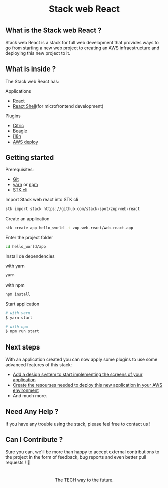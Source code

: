 <div align=center>
  <h1>Stack web React</h1>
</div>

#

## What is the Stack web React ?

Stack web React is a stack for full web development that provides ways to go from starting a new web project to creating an AWS infraestructure and deploying this new project to it.

## What is inside ?

The Stack web React has:

Applications

- [React](https://github.com/stack-spot/web-react-app-template)
- [React Shell](https://github.com/stack-spot/web-react-appshell-template)(for microfrontend development)

Plugins

- [Citric](https://github.com/stack-spot/web-react-citric-plugin)
- [Beagle](https://github.com/stack-spot/web-react-beagle-plugin)
- [i18n](https://github.com/stack-spot/web-react-i18n-plugin)
- [AWS deploy](https://github.com/stack-spot/web-react-deploy)

## Getting started

Prerequisites:

- [Git](https://git-scm.com/book/en/v2/Getting-Started-Installing-Git)
- [yarn](https://classic.yarnpkg.com/lang/en/docs/install/#mac-stable) or [npm](https://nodejs.org/en/download/)
- [STK cli](https://docs.stackspot.com.br/v3.2.0/docs/stk-cli/installation/)

Import Stack web react into STK cli

```bash
stk import stack https://github.com/stack-spot/zup-web-react
```

Create an application

```bash
stk create app hello_world -t zup-web-react/web-react-app
```

Enter the project folder

```bash
cd hello_world/app
```

Install de dependencies

with yarn

```bash
yarn
```

with npm

```bash
npm install
```

Start application

```bash
# with yarn
$ yarn start
```

```bash
# with npm
$ npm run start
```

## Next steps

With an application created you can now apply some plugins to use some advanced features of this stack:

- [Add a design system to start implementing the screens of your application](https://github.com/stack-spot/web-react-citric-plugin)
- [Create the resourses needed to deploy this new application in your AWS environment](https://github.com/stack-spot/web-react-deploy)
- And much more.

## Need Any Help ?

If you have any trouble using the stack, please feel free to contact us !

## Can I Contribute ?

Sure you can, we'll be more than happy to accept external contributions to the project in the form of feedback, bug reports and even better pull requests ! 🧡

#

<p align="center">The TECH way to the future.</p>
